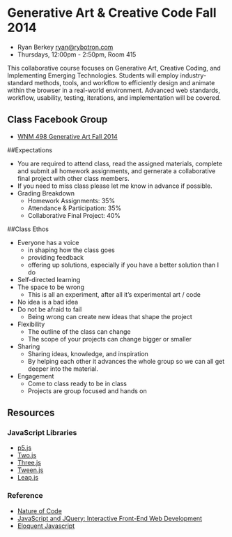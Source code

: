 Generative Art & Creative Code Fall 2014 
========================================
* Ryan Berkey [ryan@rybotron.com](mailto:ryan@rybotron.com)
* Thursdays, 12:00pm - 2:50pm, Room 415

This collaborative course focuses on Generative Art, Creative Coding, and Implementing Emerging Technologies. Students will employ industry-standard methods, tools, and workflow to efficiently design and animate within the browser in a real-world environment. Advanced web standards, workflow, usability, testing, iterations, and implementation will be covered. 

## Class Facebook Group
* [WNM 498 Generative Art Fall 2014](https://www.facebook.com/groups/707648742623505/)

##Expectations

* You are required to attend class, read the assigned materials, complete and submit all homework assignments, and gernerate a collaborative final project with other class members.
* If you need to miss class please let me know in advance if possible.
* Grading Breakdown
  * Homework Assignments: 35%
  * Attendance & Participation: 35%
  * Collaborative Final Project: 40%
  
##Class Ethos

* Everyone has a voice
  * in shaping how the class goes
  * providing feedback
  * offering up solutions, especially if you have a better solution than I do
* Self-directed learning
* The space to be wrong
  * This is all an experiment, after all it’s experimental art / code
* No idea is a bad idea
* Do not be afraid to fail
  * Being wrong can create new ideas that shape the project
* Flexibility
  * The outline of the class can change
  * The scope of your projects can change bigger or smaller
* Sharing
  * Sharing ideas, knowledge, and inspiration
  * By helping each other it advances the whole group so we can all get deeper into the material.
* Engagement
  * Come to class ready to be in class
  * Projects are group focused and hands on


Resources
---------
### JavaScript Libraries
* [p5.js](http://p5js.org/)
* [Two.js](http://jonobr1.github.io/two.js/)
* [Three.js](http://threejs.org/)
* [Tween.js](https://github.com/sole/tween.js/)
* [Leap.js](https://developer.leapmotion.com/leapjs/welcome)

### Reference
* [Nature of Code](http://natureofcode.com/)
* [JavaScript and JQuery: Interactive Front-End Web Development](http://javascriptbook.com/)
* [Eloquent Javascript](http://eloquentjavascript.net/)
